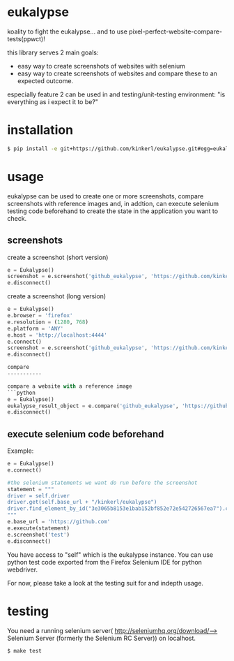 eukalypse
=========

koality to fight the eukalypse... and to use pixel-perfect-website-compare-tests(ppwct)!

this library serves 2 main goals:

* easy way to create screenshots of websites with selenium
* easy way to create screenshots of websites and compare these to an expected outcome. 

especially feature 2 can be used in and testing/unit-testing environment: "is everything as i expect it to be?"

installation
============

```bash
$ pip install -e git+https://github.com/kinkerl/eukalypse.git#egg=eukalypse
```

usage
=====

eukalypse can be used to create one or more screenshots, compare screenshots with reference images and, in addtion, can execute selenium testing code beforehand to create the state in the application you want to check.

screenshots
-------------

create a screenshot (short version)
```python
e = Eukalypse()
screenshot = e.screenshot('github_eukalypse', 'https://github.com/kinkerl/eukalypse')
e.disconnect()
```

create a screenshot (long version)
```python
e = Eukalypse()
e.browser = 'firefox'
e.resolution = (1280, 768)
e.platform = 'ANY'
e.host = 'http://localhost:4444'
e.connect()
screenshot = e.screenshot('github_eukalypse', 'https://github.com/kinkerl/eukalypse')
e.disconnect()

compare
-----------

compare a website with a reference image
```python
e = Eukalypse()
eukalypse_result_object = e.compare('github_eukalypse', 'https://github.com/kinkerl/eukalypse', 'my_reference_image.png')
e.disconnect()
```


execute selenium code beforehand
--------------------------------

Example:

```python
e = Eukalypse()
e.connect()

#the selenium statements we want do run before the screenshot
statement = """
driver = self.driver
driver.get(self.base_url + "/kinkerl/eukalypse")
driver.find_element_by_id("3e3065b8153e1bab152bf852e72e542726567ea7").click()
"""
e.base_url = 'https://github.com'
e.execute(statement)
e.screenshot('test')
e.disconnect()
```

You have access to "self" which is the eukalypse instance.
You can use python test code exported from the Firefox Selenium IDE for python webdriver.


For now, please take a look at the testing suit for and indepth usage. 

testing
==========

You need a running selenium server( http://seleniumhq.org/download/--> Selenium Server (formerly the Selenium RC Server))  on localhost. 

```bash
$ make test
```

